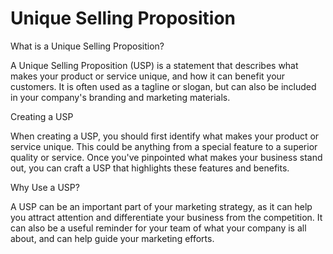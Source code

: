# Unique Selling Proposition



What is a Unique Selling Proposition?

A Unique Selling Proposition (USP) is a statement that describes what makes your product or service unique, and how it can benefit your customers. It is often used as a tagline or slogan, but can also be included in your company's branding and marketing materials.

Creating a USP

When creating a USP, you should first identify what makes your product or service unique. This could be anything from a special feature to a superior quality or service. Once you've pinpointed what makes your business stand out, you can craft a USP that highlights these features and benefits.

Why Use a USP?

A USP can be an important part of your marketing strategy, as it can help you attract attention and differentiate your business from the competition. It can also be a useful reminder for your team of what your company is all about, and can help guide your marketing efforts.